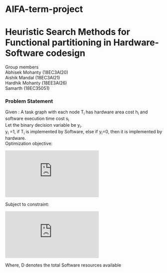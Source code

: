 # AIFA-term-project
# Heuristic Search Methods for Functional partitioning in Hardware-Software codesign
Group members<br/>
Abhisek Mohanty (18EC3AI20)<br/>
Aishik Mandal (18EC3AI21)<br/>
Hardhik Mohanty (18EE3AI26)<br/>
Samarth (18EC35051)<br/>

### Problem Statement
Given : A task graph with each node T<sub>i</sub> has hardware area cost h<sub>i</sub> and software execution time cost s<sub>i</sub><br/>
Let the binary decision variable be y<sub>i</sub>. <br/>
y<sub>i</sub> =1, if T<sub>i</sub> is implemented by Software, else if y<sub>i</sub>=0, then it is implemented by hardware.<br/>
Optimization objective:<br/>

![equation](https://latex.codecogs.com/svg.latex?%7B%5Ccolor%7BWhite%7D%20%5Csum_%7Bi%7D%281-y_%7Bi%7D%29h_%7Bi%7D%7D)

 
Subject to constraint:<br/>

![eqation](https://latex.codecogs.com/svg.latex?%5Cinline%20%5Cbg_white%20%5Csum_%7Bi%7Dy_%7Bi%7Ds_%7Bi%7D%20%5Cleq%20D)


Where, D denotes the total Software resources available
